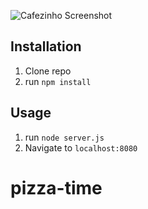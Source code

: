 ![Cafezinho Screenshot](public/img/cafezinhoReadme.png)
## Installation

1. Clone repo
2. run `npm install`

## Usage

1. run `node server.js`
2. Navigate to `localhost:8080`
# pizza-time

